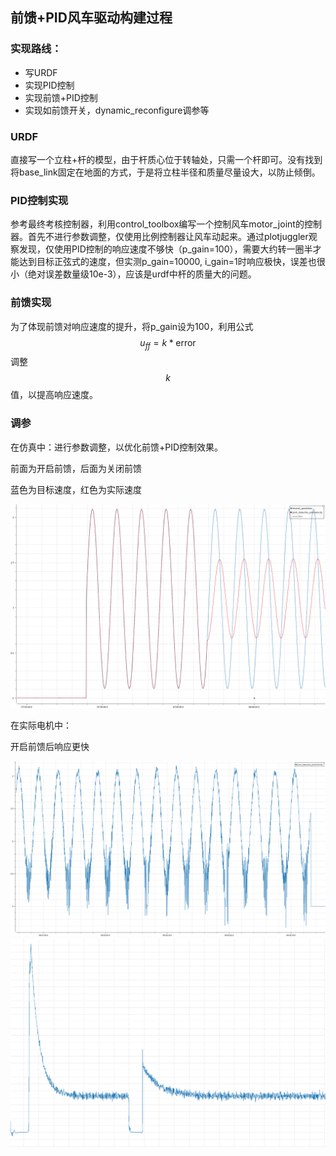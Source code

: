 ## 前馈+PID风车驱动构建过程

### 实现路线：
- 写URDF
- 实现PID控制
- 实现前馈+PID控制
- 实现如前馈开关，dynamic_reconfigure调参等
### URDF
直接写一个立柱+杆的模型，由于杆质心位于转轴处，只需一个杆即可。没有找到将base_link固定在地面的方式，于是将立柱半径和质量尽量设大，以防止倾倒。
### PID控制实现
参考最终考核控制器，利用control_toolbox编写一个控制风车motor_joint的控制器。首先不进行参数调整，仅使用比例控制器让风车动起来。通过plotjuggler观察发现，仅使用PID控制的响应速度不够快（p_gain=100），需要大约转一圈半才能达到目标正弦式的速度，但实测p_gain=10000, i_gain=1时响应极快，误差也很小（绝对误差数量级10e-3），应该是urdf中杆的质量大的问题。
### 前馈实现
为了体现前馈对响应速度的提升，将p_gain设为100，利用公式$$u_{ff}=k*\text{error} $$调整$$k$$值，以提高响应速度。
### 调参
在仿真中：进行参数调整，以优化前馈+PID控制效果。

前面为开启前馈，后面为关闭前馈

蓝色为目标速度，红色为实际速度

![ff_and_pid](../../imgs/ff_and_pid.png)

在实际电机中：

开启前馈后响应更快

![](../../imgs/motor.jpg)
![](../../imgs/pid_compare.jpg)
